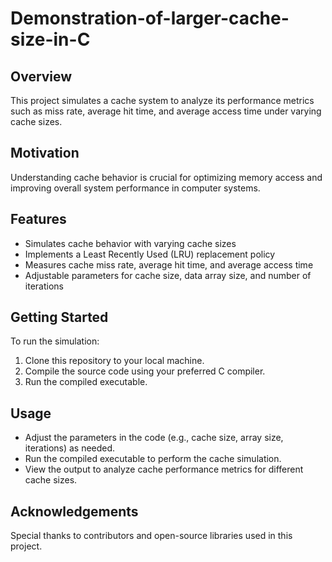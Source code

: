 # Demonstration-of-larger-cache-size-in-C 


## Overview
This project simulates a cache system to analyze its performance metrics such as miss rate, average hit time, and average access time under varying cache sizes.

## Motivation
Understanding cache behavior is crucial for optimizing memory access and improving overall system performance in computer systems.

## Features
- Simulates cache behavior with varying cache sizes
- Implements a Least Recently Used (LRU) replacement policy
- Measures cache miss rate, average hit time, and average access time
- Adjustable parameters for cache size, data array size, and number of iterations

## Getting Started
To run the simulation:
1. Clone this repository to your local machine.
2. Compile the source code using your preferred C compiler.
3. Run the compiled executable.

## Usage
- Adjust the parameters in the code (e.g., cache size, array size, iterations) as needed.
- Run the compiled executable to perform the cache simulation.
- View the output to analyze cache performance metrics for different cache sizes.


## Acknowledgements
Special thanks to contributors and open-source libraries used in this project. 
